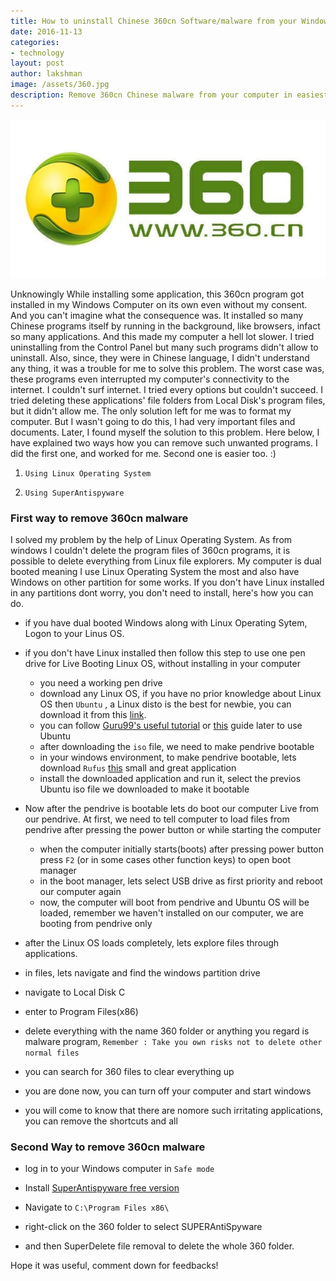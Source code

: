 ```yaml
---
title: How to uninstall Chinese 360cn Software/malware from your Windows Computer
date: 2016-11-13 
categories:
- technology
layout: post
author: lakshman
image: /assets/360.jpg
description: Remove 360cn Chinese malware from your computer in easiest manner
---
```


<img src="/assets/360.jpg"/> 

Unknowingly While installing some application, this 360cn program got installed in my Windows Computer on its own even without my consent. And you can't imagine what the consequence was. It installed so many Chinese programs itself by running in the background, like browsers, infact so many applications. And this made my computer a hell lot slower. I tried uninstalling from the Control Panel but many such programs didn't allow to uninstall. Also, since, they were in Chinese language, I didn't understand any thing, it was a trouble for me to solve this problem. The worst case was, these programs even interrupted my computer's connectivity to the internet. I couldn't surf internet. I tried every options but couldn't succeed. I tried deleting these applications' file folders from Local Disk's program files, but it didn't allow me. The only solution left for me was to format my computer. But I wasn't going to do this, I had very important files and documents.
Later, I found myself the solution to this problem.  Here below, I have explained two ways how you can remove such unwanted programs. I did the first one, and worked for me. Second one is easier too. :)

1) `Using Linux Operating System`

2) `Using SuperAntispyware`


<h3>First way to remove 360cn malware</h3>
I solved my problem by the help of Linux Operating System. As from windows I couldn't delete the program files of 360cn programs, it is possible to delete everything from Linux file explorers. My computer is dual booted meaning I use Linux Operating System the most and also have Windows on other partition for some works. If you don't have Linux installed in any partitions dont worry, you don't need to install, here's how you can do. 

* if you have dual booted Windows along with Linux Operating Sytem, Logon to your Linus OS.

* if you don't have Linux installed then follow this step to use one pen drive for Live Booting Linux OS, without installing in your computer
	 
	- you need a working pen drive 
	- download any Linux OS, if you have no prior knowledge about Linux OS then `Ubuntu` , a Linux disto is the best for newbie, you can download it from this [link](https://www.ubuntu.com/download/desktop).
	- you can follow [Guru99's useful tutorial](https://www.guru99.com/unix-linux-tutorial.html) or [this](https://www.linux.com/learn/complete-beginners-guide-linux%20) guide later to use Ubuntu
	- after downloading the `iso` file, we need to make pendrive bootable
	- in your windows environment, to make pendrive bootable, lets download `Rufus` [this](https://rufus.akeo.ie/) small and great application
	- install the downloaded application and run it, select the previos Ubuntu iso file we downloaded to make it bootable

* Now after the pendrive is bootable lets do boot our computer Live from our pendrive. At first, we need to tell computer to load files from pendrive after pressing the power button or while starting the computer

	- when the computer initially starts(boots) after pressing power button press `F2` (or in some cases other function keys) to open boot manager
	- in the boot manager, lets select USB drive as first priority and reboot our computer again
	- now, the computer will boot from pendrive and Ubuntu OS will be loaded, remember we haven't installed on our computer, we are booting from pendrive only


* after the Linux OS loads completely, lets explore files through applications.

* in files, lets navigate and find the windows partition drive
* navigate to Local Disk C
* enter to Program Files(x86)
* delete everything with the name 360 folder or anything you regard is malware program, `Remember : Take you own risks not to delete other normal files`
* you can search for 360 files to clear everything up

* you are done now, you can turn off your computer and start windows
* you will come to know that there are nomore such irritating applications, you can remove the shortcuts and all



<h3>Second Way to remove 360cn malware </h3>

* log in to your Windows computer in `Safe mode`

* Install [SuperAntispyware free version](http://www.superantispyware.com/downloadfile.html?productid=SUPERANTISPYWAREFREE) 

* Navigate to `C:\Program Files x86\`

* right-click on the 360 folder to  select SUPERAntiSpyware 
* and then SuperDelete file removal to delete the whole 360 folder.


Hope it was useful, comment down for feedbacks!
